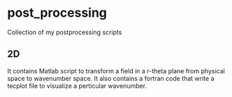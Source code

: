 # post_processing
Collection of my postprocessing scripts
## 2D
It contains Matlab script to transform a field in a r-theta plane from physical space to wavenumber space. It also contains a fortran code that write a tecplot file to visualize a perticular wavenumber.

